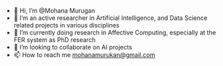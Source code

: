 - 👋 Hi, I’m @Mohana Murugan
- 👀 I’m an active researcher in Artificial Intelligence, and Data Science related projects in various disciplines 
- 🌱 I’m currently doing research in Affective Computing, especially at the FER system as PhD research
- 💞️ I’m looking to collaborate on AI projects
- 📫 How to reach me mohanamurukan@gmail.com

<!---
Mohana-AI/Mohana-AI is a ✨ special ✨ repository because its `README.md` (this file) appears on your GitHub profile.
You can click the Preview link to take a look at your changes.
--->
